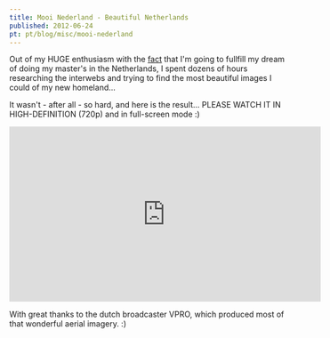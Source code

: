 ```yaml
---
title: Mooi Nederland - Beautiful Netherlands
published: 2012-06-24
pt: pt/blog/misc/mooi-nederland
---
```


Out of my HUGE enthusiasm with the [fact](/en/blog/ac/sol-iustitiae-ilustra-nos)
that I'm going to fullfill my dream of doing my master's in the Netherlands,
I spent dozens of hours researching the interwebs and trying to find the most beautiful images I could of my new homeland...

It wasn't - after all - so hard, and here is the result...
PLEASE WATCH IT IN HIGH-DEFINITION (720p) and in full-screen mode :)

<iframe width="560" height="315" src="http://www.youtube.com/embed/j5nqowF4YQs" frameborder="0" allowfullscreen></iframe>

With great thanks to the dutch broadcaster VPRO, which produced most of that wonderful aerial imagery. :)

